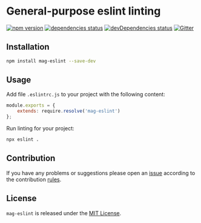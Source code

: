 General-purpose eslint linting
==============================

[![npm version](https://img.shields.io/npm/v/mag-eslint.svg?style=flat-square)](https://www.npmjs.com/package/mag-eslint)
[![dependencies status](https://img.shields.io/david/magsdk/eslint.svg?style=flat-square)](https://david-dm.org/magsdk/eslint)
[![devDependencies status](https://img.shields.io/david/dev/magsdk/eslint.svg?style=flat-square)](https://david-dm.org/magsdk/eslint?type=dev)
[![Gitter](https://img.shields.io/badge/gitter-join%20chat-blue.svg?style=flat-square)](https://gitter.im/DarkPark/magsdk)


## Installation ##

```bash
npm install mag-eslint --save-dev
```


## Usage ##

Add file `.eslintrc.js` to your project with the following content:

```js
module.exports = {
    extends: require.resolve('mag-eslint')
};
```

Run linting for your project:

```bash
npx eslint .
```


## Contribution ##

If you have any problems or suggestions please open an [issue](https://github.com/magsdk/eslint/issues)
according to the contribution [rules](.github/contributing.md).


## License ##

`mag-eslint` is released under the [MIT License](license.md).
